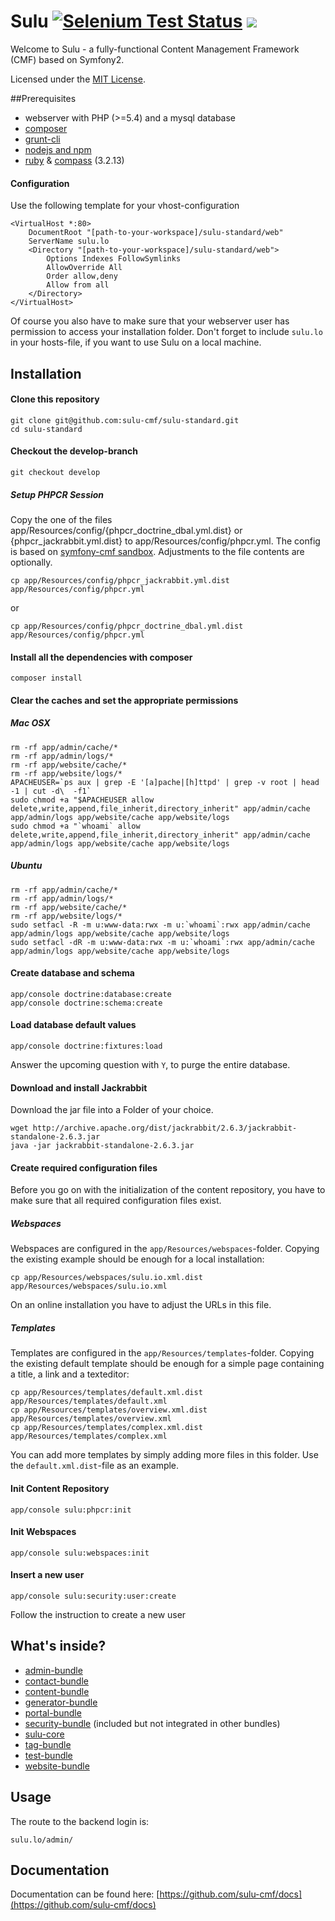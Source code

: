 Sulu [![Selenium Test Status](https://saucelabs.com/buildstatus/sulu-cmf)](https://saucelabs.com/u/sulu-cmf) [![](https://travis-ci.org/sulu-cmf/sulu-standard.png)](https://travis-ci.org/sulu-cmf/sulu-standard)
============================================================================================================

Welcome to Sulu - a fully-functional  Content Management Framework (CMF) based on Symfony2.

Licensed under the [MIT License](https://github.com/sulu-cmf/SuluContentBundle/blob/develop/LICENSE).

##Prerequisites

- webserver with PHP (>=5.4) and a mysql database
- [composer](https://getcomposer.org/)
- [grunt-cli](http://gruntjs.com/getting-started)
- [nodejs and npm](http://nodejs.org/)
- [ruby](https://www.ruby-lang.org/en/downloads/) & [compass](http://compass-style.org/install/) (3.2.13)


#### Configuration

Use the following template for your vhost-configuration
```
<VirtualHost *:80>
    DocumentRoot "[path-to-your-workspace]/sulu-standard/web"
    ServerName sulu.lo
    <Directory "[path-to-your-workspace]/sulu-standard/web">
        Options Indexes FollowSymlinks
        AllowOverride All
        Order allow,deny
        Allow from all
    </Directory>
</VirtualHost>
```

Of course you also have to make sure that your webserver user has permission to access your installation folder.
Don't forget to include `sulu.lo` in your hosts-file, if you want to use Sulu on a local machine.


## Installation

#### Clone this repository

```
git clone git@github.com:sulu-cmf/sulu-standard.git
cd sulu-standard
```

#### Checkout the develop-branch

```
git checkout develop
```

##### Setup PHPCR Session
Copy the one of the files app/Resources/config/{phpcr_doctrine_dbal.yml.dist} or {phpcr_jackrabbit.yml.dist} to app/Resources/config/phpcr.yml. The config is based on [symfony-cmf sandbox](https://github.com/symfony-cmf/cmf-sandbox). Adjustments to the file contents are optionally.
```
cp app/Resources/config/phpcr_jackrabbit.yml.dist app/Resources/config/phpcr.yml
```
or
```
cp app/Resources/config/phpcr_doctrine_dbal.yml.dist app/Resources/config/phpcr.yml
```

#### Install all the dependencies with composer

```
composer install
```

#### Clear the caches and set the appropriate permissions

##### Mac OSX
```
rm -rf app/admin/cache/*
rm -rf app/admin/logs/*
rm -rf app/website/cache/*
rm -rf app/website/logs/*
APACHEUSER=`ps aux | grep -E '[a]pache|[h]ttpd' | grep -v root | head -1 | cut -d\  -f1`
sudo chmod +a "$APACHEUSER allow delete,write,append,file_inherit,directory_inherit" app/admin/cache app/admin/logs app/website/cache app/website/logs
sudo chmod +a "`whoami` allow delete,write,append,file_inherit,directory_inherit" app/admin/cache app/admin/logs app/website/cache app/website/logs
```

##### Ubuntu
```
rm -rf app/admin/cache/*
rm -rf app/admin/logs/*
rm -rf app/website/cache/*
rm -rf app/website/logs/*
sudo setfacl -R -m u:www-data:rwx -m u:`whoami`:rwx app/admin/cache app/admin/logs app/website/cache app/website/logs
sudo setfacl -dR -m u:www-data:rwx -m u:`whoami`:rwx app/admin/cache app/admin/logs app/website/cache app/website/logs
```

#### Create database and schema
```
app/console doctrine:database:create
app/console doctrine:schema:create
```

#### Load database default values
```
app/console doctrine:fixtures:load
```
Answer the upcoming question with `Y`, to purge the entire database.

#### Download and install Jackrabbit

Download the jar file into a Folder of your choice.

```
wget http://archive.apache.org/dist/jackrabbit/2.6.3/jackrabbit-standalone-2.6.3.jar
java -jar jackrabbit-standalone-2.6.3.jar
```

#### Create required configuration files
Before you go on with the initialization of the content repository, you have to make sure that all required configuration files exist.

##### Webspaces
Webspaces are configured in the `app/Resources/webspaces`-folder. Copying the existing example should be enough for a local installation:
```
cp app/Resources/webspaces/sulu.io.xml.dist app/Resources/webspaces/sulu.io.xml
```
On an online installation you have to adjust the URLs in this file.

##### Templates
Templates are configured in the `app/Resources/templates`-folder. Copying the existing default template should be enough for a simple page containing a title, a link and a texteditor:

```
cp app/Resources/templates/default.xml.dist app/Resources/templates/default.xml
cp app/Resources/templates/overview.xml.dist app/Resources/templates/overview.xml
cp app/Resources/templates/complex.xml.dist app/Resources/templates/complex.xml
```
You can add more templates by simply adding more files in this folder. Use the `default.xml.dist`-file as an example.

#### Init Content Repository

```
app/console sulu:phpcr:init
```

#### Init Webspaces

```
app/console sulu:webspaces:init
```


#### Insert a new user
```
app/console sulu:security:user:create
```
Follow the instruction to create a new user


## What's inside?

- [admin-bundle](https://github.com/sulu-cmf/SuluAdminBundle)
- [contact-bundle](https://github.com/sulu-cmf/SuluContactBundle)
- [content-bundle](https://github.com/sulu-cmf/SuluContentBundle)
- [generator-bundle](https://github.com/sulu-cmf/SuluGeneratorBundle)
- [portal-bundle](https://github.com/sulu-cmf/SuluPortalBundle)
- [security-bundle](https://github.com/sulu-cmf/SuluSecurityBundle) (included but not integrated in other bundles)
- [sulu-core](https://github.com/sulu-cmf/sulu)
- [tag-bundle](https://github.com/sulu-cmf/SuluTagBundle)
- [test-bundle](https://github.com/sulu-cmf/SuluTestBundle)
- [website-bundle](https://github.com/sulu-cmf/SuluWebsiteBundle)

## Usage

The route to the backend login is:

```
sulu.lo/admin/
```

## Documentation

Documentation can be found here: [https://github.com/sulu-cmf/docs](https://github.com/sulu-cmf/docs)
